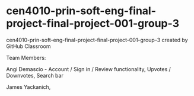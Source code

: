 # cen4010-prin-soft-eng-final-project-final-project-001-group-3
cen4010-prin-soft-eng-final-project-final-project-001-group-3 created by GitHub Classroom

Team Members:

Angi Demascio - Account / Sign in / Review functionality, Upvotes / Downvotes, Search bar

James Yackanich,
